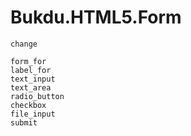 # Bukdu.HTML5.Form

```@docs
change
```

```@docs
form_for
label_for
text_input
text_area
radio_button
checkbox
file_input
submit
```
